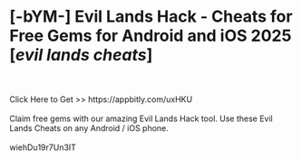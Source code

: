 # [-bYM-] Evil Lands Hack - Cheats for Free Gems for Android and iOS 2025 [*evil lands cheats*]
<br>
<br>Click Here to Get >> https://appbitly.com/uxHKU

<br>
<br>Claim free gems with our amazing Evil Lands Hack tool. Use these Evil Lands Cheats on any Android / iOS phone.
<br>
<br>wiehDu19r7Un3IT

